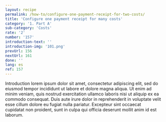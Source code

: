```yaml
---
layout: recipe
permalink: /how-to/configure-one-payment-receipt-for-two-costs/
title: 'Configure one payment receipt for many costs'
category: '1. Part A'
sub-category: 'Costs'
rate: '2'
number: '157'
introduction-text: ''
introduction-img: '101.png'
prevUrl: 156
nextUrl: 161
done: ''
lang: es
ref: 157
---
```


Introduction lorem ipsum dolor sit amet, consectetur adipiscing elit, sed do eiusmod tempor incididunt ut labore et dolore magna aliqua. Ut enim ad minim veniam, quis nostrud exercitation ullamco laboris nisi ut aliquip ex ea commodo consequat. Duis aute irure dolor in reprehenderit in voluptate velit esse cillum dolore eu fugiat nulla pariatur. Excepteur sint occaecat cupidatat non proident, sunt in culpa qui officia deserunt mollit anim id est laborum.
